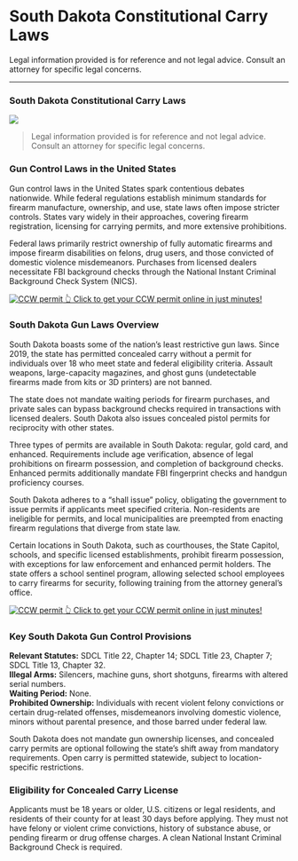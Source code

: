 # South Dakota Constitutional Carry Laws

Legal information provided is for reference and not legal advice. Consult an attorney for specific legal concerns. 

* * *

### South Dakota Constitutional Carry Laws

![](https://cdn-images-1.medium.com/max/1200/1*cw7tzcpw0k-0liJ7ACALsg.png)

> Legal information provided is for reference and not legal advice. Consult an attorney for specific legal concerns.

### Gun Control Laws in the United States

Gun control laws in the United States spark contentious debates nationwide. While federal regulations establish minimum standards for firearm manufacture, ownership, and use, state laws often impose stricter controls. States vary widely in their approaches, covering firearm registration, licensing for carrying permits, and more extensive prohibitions.

Federal laws primarily restrict ownership of fully automatic firearms and impose firearm disabilities on felons, drug users, and those convicted of domestic violence misdemeanors. Purchases from licensed dealers necessitate FBI background checks through the National Instant Criminal Background Check System (NICS).

<a href="https://serp.ly/ccw">
<div>
    <img src="https://cdn-images-1.medium.com/max/1200/1*aCmvRhaa5Xjz4zDZxHzAjg.png" alt="CCW permit">
    👆 Click to get your CCW permit online in just minutes!
</div>
</a>

### South Dakota Gun Laws Overview

South Dakota boasts some of the nation’s least restrictive gun laws. Since 2019, the state has permitted concealed carry without a permit for individuals over 18 who meet state and federal eligibility criteria. Assault weapons, large-capacity magazines, and ghost guns (undetectable firearms made from kits or 3D printers) are not banned.

The state does not mandate waiting periods for firearm purchases, and private sales can bypass background checks required in transactions with licensed dealers. South Dakota also issues concealed pistol permits for reciprocity with other states.

Three types of permits are available in South Dakota: regular, gold card, and enhanced. Requirements include age verification, absence of legal prohibitions on firearm possession, and completion of background checks. Enhanced permits additionally mandate FBI fingerprint checks and handgun proficiency courses.

South Dakota adheres to a “shall issue” policy, obligating the government to issue permits if applicants meet specified criteria. Non-residents are ineligible for permits, and local municipalities are preempted from enacting firearm regulations that diverge from state law.

Certain locations in South Dakota, such as courthouses, the State Capitol, schools, and specific licensed establishments, prohibit firearm possession, with exceptions for law enforcement and enhanced permit holders. The state offers a school sentinel program, allowing selected school employees to carry firearms for security, following training from the attorney general’s office.


<a href="https://serp.ly/ccw">
<div>
    <img src="https://cdn-images-1.medium.com/max/1200/1*TMCVgNoKp2NAtvLSAMkaJg.png" alt="CCW permit">
    👆 Click to get your CCW permit online in just minutes!
</div>
</a>


### Key South Dakota Gun Control Provisions

**Relevant Statutes:** SDCL Title 22, Chapter 14; SDCL Title 23, Chapter 7; SDCL Title 13, Chapter 32.  
**Illegal Arms:** Silencers, machine guns, short shotguns, firearms with altered serial numbers.  
**Waiting Period:** None.  
**Prohibited Ownership:** Individuals with recent violent felony convictions or certain drug-related offenses, misdemeanors involving domestic violence, minors without parental presence, and those barred under federal law.

South Dakota does not mandate gun ownership licenses, and concealed carry permits are optional following the state’s shift away from mandatory requirements. Open carry is permitted statewide, subject to location-specific restrictions.

### Eligibility for Concealed Carry License

Applicants must be 18 years or older, U.S. citizens or legal residents, and residents of their county for at least 30 days before applying. They must not have felony or violent crime convictions, history of substance abuse, or pending firearm or drug offense charges. A clean National Instant Criminal Background Check is required.


